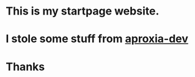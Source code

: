 # This is my startpage website.
# I stole some stuff from [aproxia-dev](https://github.com/Aproxia-dev/startpage)
# Thanks
